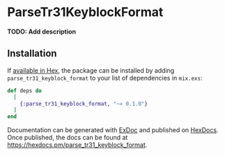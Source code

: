 # ParseTr31KeyblockFormat

**TODO: Add description**

## Installation

If [available in Hex](https://hex.pm/docs/publish), the package can be installed
by adding `parse_tr31_keyblock_format` to your list of dependencies in `mix.exs`:

```elixir
def deps do
  [
    {:parse_tr31_keyblock_format, "~> 0.1.0"}
  ]
end
```

Documentation can be generated with [ExDoc](https://github.com/elixir-lang/ex_doc)
and published on [HexDocs](https://hexdocs.pm). Once published, the docs can
be found at <https://hexdocs.pm/parse_tr31_keyblock_format>.

